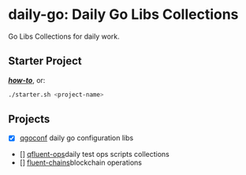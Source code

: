 # daily-go: Daily Go Libs Collections

Go Libs Collections for daily work.


## Starter Project

***[how-to](./docs/features/starter.md)***, or:

```sh
./starter.sh <project-name>
```

## Projects

- [X] [qgoconf](./qgoconf) daily go configuration libs
- [] [qfluent-ops](./qfluent-ops)daily test ops scripts collections
- [] [fluent-chains](./fluent-chains)blockchain operations



